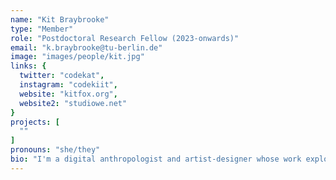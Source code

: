 ```yaml
---
name: "Kit Braybrooke"
type: "Member"
role: "Postdoctoral Research Fellow (2023-onwards)"
email: "k.braybrooke@tu-berlin.de"
image: "images/people/kit.jpg"
links: {
  twitter: "codekat",
  instagram: "codekiit",
  website: "kitfox.org",
  website2: "studiowe.net"
}
projects: [
  ""
]
pronouns: "she/they"
bio: "I'm a digital anthropologist and artist-designer whose work explores how we navigate culture, identity and belonging across virtual and physical terrains. I am a Director of Studio We & Us, which helps civil society orgs foster sustainable development through creative participation, and a Senior Researcher with Habitat Unit at Technische Universität Berlin. I have lead co-design programmes at organisations like Mozilla and the Open Knowledge Foundation, and conducted ethnographic fieldwork on commoning, open source cultures, creative spaces and multispecies ethics of care across Asia, Europe & Canada. I have a PhD in Media & Cultural Studies from University of Sussex for 'Hacking the Museum', a study of the UK's first museum makerspaces at Tate, British Museum and Wellcome Collection."
---
```






